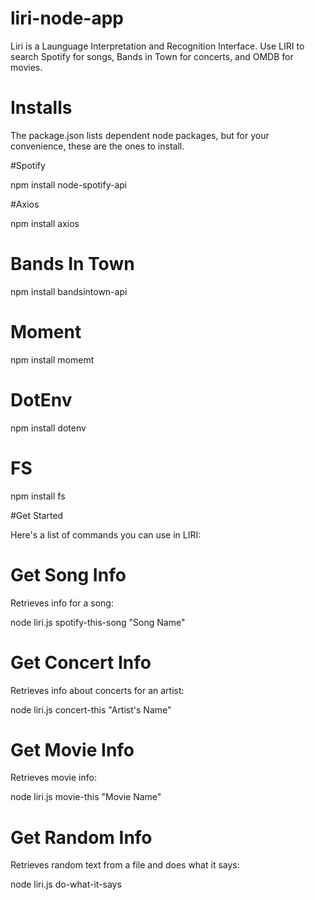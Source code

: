 # liri-node-app

Liri is a Launguage Interpretation and Recognition Interface. Use LIRI to search Spotify for songs, Bands in Town for concerts, and OMDB for movies. 

# Installs

The package.json lists dependent node packages, but for your convenience, these are the ones to install.

#Spotify

npm install node-spotify-api

#Axios 

npm install axios

# Bands In Town 

npm install bandsintown-api

# Moment

npm install momemt

# DotEnv 

npm install dotenv

# FS 

npm install fs

#Get Started 

Here's a list of commands you can use in LIRI:

# Get Song Info

Retrieves info for a song: 

node liri.js spotify-this-song "Song Name"

# Get Concert Info

Retrieves info about concerts for an artist:

node liri.js concert-this "Artist's Name"

# Get Movie Info

Retrieves movie info:

node liri.js movie-this "Movie Name"

# Get Random Info

Retrieves random text from a file and does what it says:

node liri.js do-what-it-says

